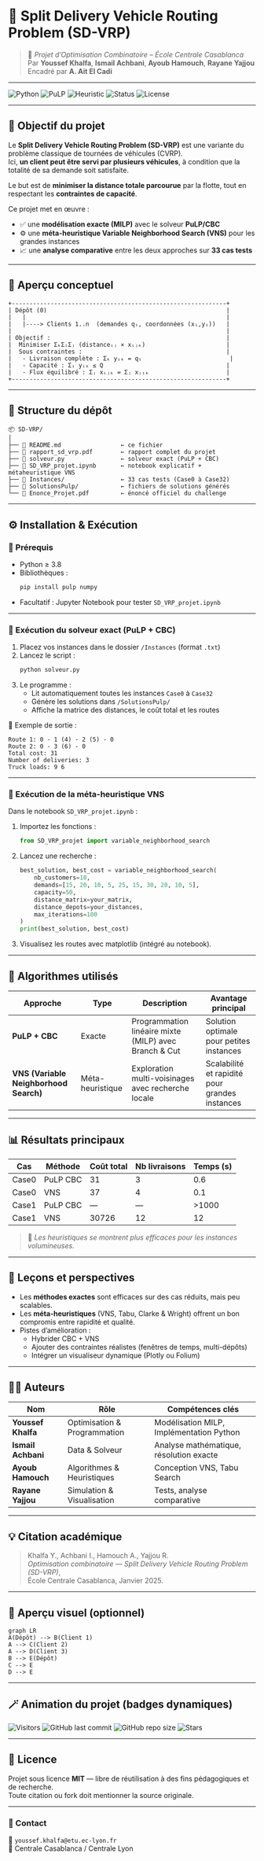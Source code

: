 # 🚛 Split Delivery Vehicle Routing Problem (SD-VRP)

> 🧩 *Projet d’Optimisation Combinatoire – École Centrale Casablanca*  
> Par **Youssef Khalfa**, **Ismail Achbani**, **Ayoub Hamouch**, **Rayane Yajjou**  
> Encadré par **A. Ait El Cadi**

---

![Python](https://img.shields.io/badge/Python-3.10+-blue.svg?logo=python)
![PuLP](https://img.shields.io/badge/Optimization-PuLP%20%7C%20CBC-brightgreen)
![Heuristic](https://img.shields.io/badge/Métaheuristique-VNS-orange)
![Status](https://img.shields.io/badge/Status-Complete-success)
![License](https://img.shields.io/badge/License-MIT-lightgrey)

---

## 🎯 Objectif du projet

Le **Split Delivery Vehicle Routing Problem (SD-VRP)** est une variante du problème classique de tournées de véhicules (CVRP).  
Ici, **un client peut être servi par plusieurs véhicules**, à condition que la totalité de sa demande soit satisfaite.

Le but est de **minimiser la distance totale parcourue** par la flotte, tout en respectant les **contraintes de capacité**.

Ce projet met en œuvre :
- ✅ une **modélisation exacte (MILP)** avec le solveur **PuLP/CBC**
- ⚙️ une **méta-heuristique Variable Neighborhood Search (VNS)** pour les grandes instances
- 📈 une **analyse comparative** entre les deux approches sur **33 cas tests**

---

## 🧠 Aperçu conceptuel

```
+-------------------------------------------------------------+
| Dépôt (0)                                                   |
|   |                                                         |
|   |----> Clients 1..n  (demandes qᵢ, coordonnées (xᵢ,yᵢ))   |
|                                                             |
| Objectif :                                                  |
|  Minimiser ΣₖΣᵢΣⱼ (distanceᵢⱼ × xᵢⱼₖ)                       |
|  Sous contraintes :                                         |
|   - Livraison complète : Σₖ yᵢₖ = qᵢ                         |
|   - Capacité : Σᵢ yᵢₖ ≤ Q                                   |
|   - Flux équilibré : Σⱼ xᵢⱼₖ = Σⱼ xⱼᵢₖ                      |
+-------------------------------------------------------------+
```

---

## 🧩 Structure du dépôt

```
📦 SD-VRP/
│
├── 📄 README.md                 ← ce fichier
├── 📜 rapport_sd_vrp.pdf        ← rapport complet du projet
├── 📄 solveur.py                ← solveur exact (PuLP + CBC)
├── 📓 SD_VRP_projet.ipynb       ← notebook explicatif + métaheuristique VNS
├── 📁 Instances/                ← 33 cas tests (Case0 à Case32)
├── 📁 SolutionsPulp/            ← fichiers de solutions générés
└── 📄 Enonce_Projet.pdf         ← énoncé officiel du challenge
```

---

## ⚙️ Installation & Exécution

### 🧰 Prérequis

- Python ≥ 3.8  
- Bibliothèques :
  ```bash
  pip install pulp numpy
  ```
- Facultatif : Jupyter Notebook pour tester `SD_VRP_projet.ipynb`

---

### 🚀 Exécution du solveur exact (PuLP + CBC)

1. Placez vos instances dans le dossier `/Instances` (format `.txt`)
2. Lancez le script :
   ```bash
   python solveur.py
   ```
3. Le programme :
   - Lit automatiquement toutes les instances `Case0` à `Case32`
   - Génère les solutions dans `/SolutionsPulp/`
   - Affiche la matrice des distances, le coût total et les routes

🧾 Exemple de sortie :
```
Route 1: 0 - 1 (4) - 2 (5) - 0
Route 2: 0 - 3 (6) - 0
Total cost: 31
Number of deliveries: 3
Truck loads: 9 6
```

---

### 🧬 Exécution de la méta-heuristique VNS

Dans le notebook `SD_VRP_projet.ipynb` :

1. Importez les fonctions :
   ```python
   from SD_VRP_projet import variable_neighborhood_search
   ```
2. Lancez une recherche :
   ```python
   best_solution, best_cost = variable_neighborhood_search(
       nb_customers=10,
       demands=[15, 20, 10, 5, 25, 15, 30, 20, 10, 5],
       capacity=50,
       distance_matrix=your_matrix,
       distance_depots=your_distances,
       max_iterations=100
   )
   print(best_solution, best_cost)
   ```
3. Visualisez les routes avec matplotlib (intégré au notebook).

---

## 🧩 Algorithmes utilisés

| Approche | Type | Description | Avantage principal |
|-----------|------|-------------|--------------------|
| **PuLP + CBC** | Exacte | Programmation linéaire mixte (MILP) avec Branch & Cut | Solution optimale pour petites instances |
| **VNS (Variable Neighborhood Search)** | Méta-heuristique | Exploration multi-voisinages avec recherche locale | Scalabilité et rapidité pour grandes instances |

---

## 📊 Résultats principaux

| Cas | Méthode | Coût total | Nb livraisons | Temps (s) |
|-----|----------|-------------|----------------|-----------|
| Case0 | PuLP CBC | 31 | 3 | 0.6 |
| Case0 | VNS | 37 | 4 | 0.1 |
| Case1 | PuLP CBC | — | — | >1000 |
| Case1 | VNS | 30726 | 12 | 12 |

> 🧮 *Les heuristiques se montrent plus efficaces pour les instances volumineuses.*

---

## 🧠 Leçons et perspectives

- Les **méthodes exactes** sont efficaces sur des cas réduits, mais peu scalables.  
- Les **méta-heuristiques** (VNS, Tabu, Clarke & Wright) offrent un bon compromis entre rapidité et qualité.  
- Pistes d’amélioration :
  - Hybrider CBC + VNS  
  - Ajouter des contraintes réalistes (fenêtres de temps, multi-dépôts)
  - Intégrer un visualiseur dynamique (Plotly ou Folium)

---

## 🧑‍💻 Auteurs

| Nom | Rôle | Compétences clés |
|------|------|------------------|
| **Youssef Khalfa** | Optimisation & Programmation | Modélisation MILP, Implémentation Python |
| **Ismail Achbani** | Data & Solveur | Analyse mathématique, résolution exacte |
| **Ayoub Hamouch** | Algorithmes & Heuristiques | Conception VNS, Tabu Search |
| **Rayane Yajjou** | Simulation & Visualisation | Tests, analyse comparative |

---

## 💡 Citation académique

> Khalfa Y., Achbani I., Hamouch A., Yajjou R.  
> *Optimisation combinatoire — Split Delivery Vehicle Routing Problem (SD-VRP)*,  
> École Centrale Casablanca, Janvier 2025.

---

## 🌟 Aperçu visuel (optionnel)

```mermaid
graph LR
A(Dépôt) --> B(Client 1)
A --> C(Client 2)
A --> D(Client 3)
B --> E(Dépôt)
C --> E
D --> E
```

---

## 🪄 Animation du projet (badges dynamiques)

![Visitors](https://komarev.com/ghpvc/?username=SD-VRP&label=Visiteurs)
![GitHub last commit](https://img.shields.io/github/last-commit/YoussefKhalfa/SD-VRP?color=orange)
![GitHub repo size](https://img.shields.io/github/repo-size/YoussefKhalfa/SD-VRP?color=success)
![Stars](https://img.shields.io/github/stars/YoussefKhalfa/SD-VRP?style=social)

---

## 🧾 Licence

Projet sous licence **MIT** — libre de réutilisation à des fins pédagogiques et de recherche.  
Toute citation ou fork doit mentionner la source originale.

---

### 💬 Contact
📧 `youssef.khalfa@etu.ec-lyon.fr`  
📍 Centrale Casablanca / Centrale Lyon
